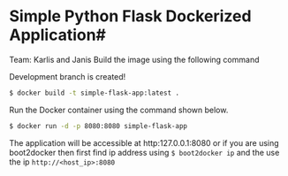 # Simple Python Flask Dockerized Application#
Team: Karlis and Janis
Build the image using the following command

Development branch is created!

```bash
$ docker build -t simple-flask-app:latest .
```

Run the Docker container using the command shown below.

```bash
$ docker run -d -p 8080:8080 simple-flask-app
```

The application will be accessible at http:127.0.0.1:8080 or if you are using boot2docker then first find ip address using `$ boot2docker ip` and the use the ip `http://<host_ip>:8080`
